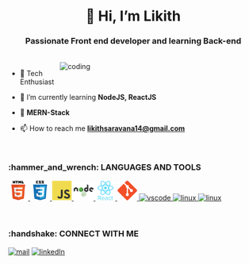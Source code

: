 <h1 align="center">👋 Hi, I’m Likith</h1>

<h3 align="center">Passionate Front end developer and learning Back-end</h3>

<br/>

<img align="right" alt="coding" width="400" src="https://www.chawtechsolutions.com/mycts/wp-content/uploads/2019/03/developer-dribbble.gif"/>

- 👀 Tech Enthusiast

- 🌱 I’m currently learning **NodeJS, ReactJS**

- 🎯 **MERN-Stack**

- 📫 How to reach me **likithsaravana14@gmail.com**

<br/>

<h3>:hammer_and_wrench: LANGUAGES AND TOOLS </h3>
<p align="left">
    <a href="https://www.w3schools.com/html/" target="_blank"> <img src="https://raw.githubusercontent.com/devicons/devicon/master/icons/html5/html5-original-wordmark.svg" alt="html5" width="40" height="40"/> </a>
    <a href="https://www.w3schools.com/css/" target="_blank"> <img src="https://raw.githubusercontent.com/devicons/devicon/master/icons/css3/css3-original-wordmark.svg" alt="css3" width="40" height="40"/> </a>
    <a href="https://developer.mozilla.org/en-US/docs/Web/JavaScript" target="_blank"> <img src="https://raw.githubusercontent.com/devicons/devicon/master/icons/javascript/javascript-original.svg" alt="javascript" width="40" height="40"/> </a>
      <a href="https://nodejs.org" target="_blank"> <img src="https://raw.githubusercontent.com/devicons/devicon/master/icons/nodejs/nodejs-original-wordmark.svg" alt="nodejs" width="40" height="40"/> </a>
          <a href="https://reactjs.org/" target="_blank"> <img src="https://raw.githubusercontent.com/devicons/devicon/master/icons/react/react-original-wordmark.svg" alt="react" width="40" height="40"/> </a>
    <a href="https://git-scm.com" target="_blank" rel="noreferrer"> <img src="https://raw.githubusercontent.com/devicons/devicon/master/icons/git/git-original.svg" alt="git" width="40" height="40"/> </a>
    <a href="https://code.visualstudio.com/" target="_blank" rel="noreferrer"> <img src="https://upload.wikimedia.org/wikipedia/commons/thumb/9/9a/Visual_Studio_Code_1.35_icon.svg/2048px-Visual_Studio_Code_1.35_icon.svg.png" alt="vscode" width="40" height="40"/> </a>
    <a href="https://www.linux.org/pages/download/" target="_blank" rel="noreferrer"> <img src="https://upload.wikimedia.org/wikipedia/commons/thumb/3/35/Tux.svg/265px-Tux.svg.png" alt="linux" width="40" height="40"/> </a>
    <a href="https://visualstudio.microsoft.com/downloads/" target="_blank" rel="noreferrer"> <img src="https://upload.wikimedia.org/wikipedia/commons/thumb/5/59/Visual_Studio_Icon_2019.svg/2060px-Visual_Studio_Icon_2019.svg.png" alt="linux" width="40" height="40"/> </a>
    
</p>

<br/>

<h3>:handshake: CONNECT WITH ME</h3>
<p align="left">
<a href="mailto:likithsaravana14@gmail.com" target="blank"><img align="center" src="https://www.google.com/url?sa=i&url=https%3A%2F%2Fongpng.com%2Fstock-photography%2Fgmail-logo-png-image-3%2F&psig=AOvVaw0xQkYgroNTsUQqYSZxGk1L&ust=1708166293875000&source=images&cd=vfe&opi=89978449&ved=0CBMQjRxqFwoTCIDzorrVr4QDFQAAAAAdAAAAABAE" alt="mail" height="30" width="40" /></a>
<a href="https://www.linkedin.com/in//" target="blank"><img align="center" src="https://cdn.jsdelivr.net/npm/simple-icons@3.0.1/icons/linkedin.svg" alt="linkedIn" height="30" width="40" /></a>
</p>

<br/>

<!---
likit14/likit14 is a ✨ special ✨ repository because its `README.md` (this file) appears on your GitHub profile.
You can click the Preview link to take a look at your changes.
--->
